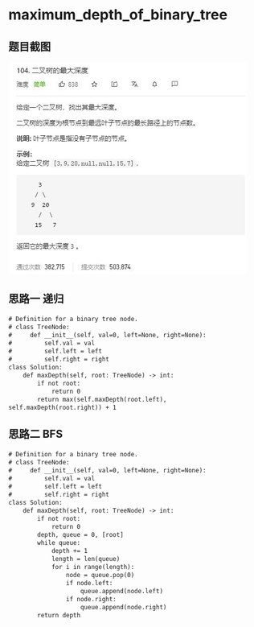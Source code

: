 # maximum_depth_of_binary_tree

## 题目截图
 ![](maximum_depth_of_binary_tree.jpg)

## 思路一 递归


    # Definition for a binary tree node.
    # class TreeNode:
    #     def __init__(self, val=0, left=None, right=None):
    #         self.val = val
    #         self.left = left
    #         self.right = right
    class Solution:
        def maxDepth(self, root: TreeNode) -> int:
            if not root:
                return 0
            return max(self.maxDepth(root.left), self.maxDepth(root.right)) + 1
            

## 思路二 BFS


    # Definition for a binary tree node.
    # class TreeNode:
    #     def __init__(self, val=0, left=None, right=None):
    #         self.val = val
    #         self.left = left
    #         self.right = right
    class Solution:
        def maxDepth(self, root: TreeNode) -> int:
            if not root:
                return 0
            depth, queue = 0, [root]
            while queue:
                depth += 1
                length = len(queue)
                for i in range(length):
                    node = queue.pop(0)
                    if node.left:
                        queue.append(node.left)
                    if node.right:
                        queue.append(node.right)
            return depth
            
            
